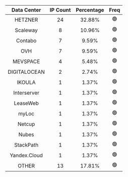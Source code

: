 | Data Center | IP Count | Percentage | Freq |
|:------------:|:--------:|:-----------:|:-----:|
| HETZNER | 24 | 32.88% | 🟢 |
| Scaleway | 8 | 10.96% | 🟢 |
| Contabo | 7 | 9.59% | 🟢 |
| OVH | 7 | 9.59% | 🟢 |
| MEVSPACE | 4 | 5.48% | 🟢 |
| DIGITALOCEAN | 2 | 2.74% | 🟢 |
| IKOULA | 1 | 1.37% | 🟢 |
| Interserver | 1 | 1.37% | 🟢 |
| LeaseWeb | 1 | 1.37% | 🟢 |
| myLoc | 1 | 1.37% | 🟢 |
| Netcup | 1 | 1.37% | 🟢 |
| Nubes | 1 | 1.37% | 🟢 |
| StackPath | 1 | 1.37% | 🟢 |
| Yandex.Cloud | 1 | 1.37% | 🟢 |
| OTHER | 13 | 17.81% | 🟢 |